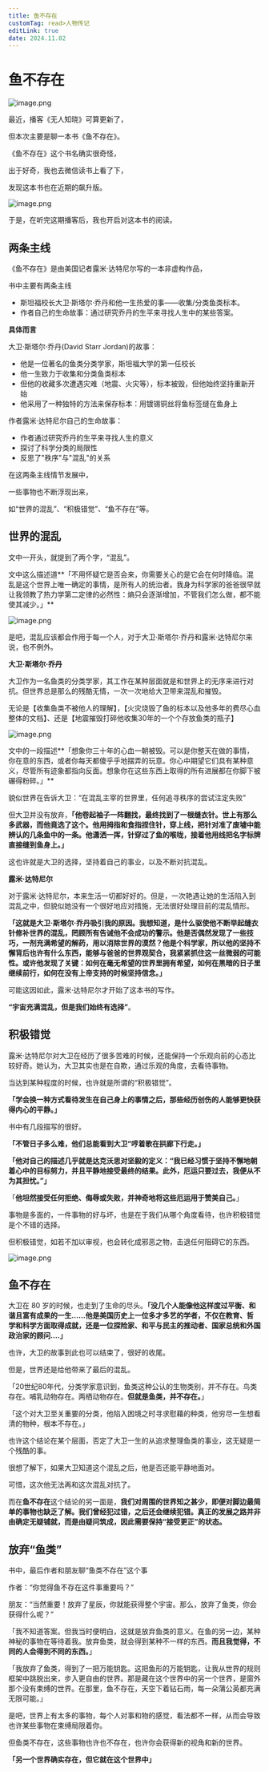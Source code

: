 ```yaml
---
title: 鱼不存在
customTag: read>人物传记
editLink: true
date: 2024.11.02
---
```


# 鱼不存在

![image.png](https://raw.githubusercontent.com/hua-bang/assert-store/master/20241102210756.png)


最近，播客《无人知晓》可算更新了，

但本次主要是聊一本书《鱼不存在》。

《鱼不存在》这个书名确实很奇怪，

出于好奇，我也去微信读书上看了下，

发现这本书也在近期的飙升版。

![image.png](https://raw.githubusercontent.com/hua-bang/assert-store/master/20241102210805.png)


于是，在听完这期播客后，我也开启对这本书的阅读。

## 两条主线

《鱼不存在》是由美国记者露米·达特尼尔写的一本非虚构作品，

书中主要有两条主线

- 斯坦福校长大卫·斯塔尔·乔丹和他一生热爱的事——收集/分类鱼类标本。
- 作者自己的生命故事：通过研究乔丹的生平来寻找人生中的某些答案。

**具体而言**

大卫·斯塔尔·乔丹(David Starr Jordan)的故事：

- 他是一位著名的鱼类分类学家，斯坦福大学的第一任校长
- 他一生致力于收集和分类鱼类标本
- 但他的收藏多次遭遇灾难（地震、火灾等），标本被毁，但他始终坚持重新开始
- 他采用了一种独特的方法来保存标本：用镀锡铜丝将鱼标签缝在鱼身上

作者露米·达特尼尔自己的生命故事：

- 作者通过研究乔丹的生平来寻找人生的意义
- 探讨了科学分类的局限性
- 反思了"秩序"与"混乱"的关系

在这两条主线情节发展中，

一些事物也不断浮现出来，

如“世界的混乱”、“积极错觉”、“鱼不存在”等。

## 世界的混乱

文中一开头，就提到了两个字，“混乱”。

文中这么描述道**「不用怀疑它是否会来，你需要关心的是它会在何时降临。混乱是这个世界上唯一确定的事情，是所有人的统治者。我身为科学家的爸爸很早就让我领教了热力学第二定律的必然性：熵只会逐渐增加，不管我们怎么做，都不能使其减少。」**

![image.png](https://raw.githubusercontent.com/hua-bang/assert-store/master/20241102210823.png)

是吧，混乱应该都会作用于每一个人，对于大卫·斯塔尔·乔丹和露米·达特尼尔来说，也不例外。

**大卫·斯塔尔·乔丹**

大卫作为一名鱼类的分类学家，其工作在某种层面就是和世界上的无序来进行对抗。但世界总是那么的残酷无情，一次一次地给大卫带来混乱和摧毁。

无论是【收集鱼类不被他人的理解】，【火灾烧毁了鱼的标本以及他多年的费尽心血整体的文档】、还是【地震摧毁打碎他收集30年的一个个存放鱼类的瓶子】

![image.png](https://raw.githubusercontent.com/hua-bang/assert-store/master/20241102210833.png)


文中的一段描述**「想象你三十年的心血一朝被毁。可以是你整天在做的事情，你在意的东西，或者你每天都傻乎乎地摆弄的玩意。你心中期望它们具有某种意义，尽管所有迹象都指向反面。想象你在这些东西上取得的所有进展都在你脚下被碾得粉碎。」**

貌似世界在告诉大卫：“在混乱主宰的世界里，任何追寻秩序的尝试注定失败”

但大卫并没有放弃，**「他卷起袖子一阵翻找，最终找到了一根缝衣针。世上有那么多武器，而他竟选了这个。他用拇指和食指捏住针，穿上线，把针对准了废墟中能辨认的几条鱼中的一条。他潇洒一挥，针穿过了鱼的喉咙，接着他用线把名字标牌直接缝到鱼身上。」**

这也许就是大卫的选择，坚持着自己的事业，以及不断对抗混乱。

**露米·达特尼尔**

对于露米·达特尼尔，本来生活一切都好好的。但是，一次艳遇让她的生活陷入到混乱之中，但貌似她没有一个很好地应对措施，无法很好处理目前的混乱情形。

**「这就是大卫·斯塔尔·乔丹吸引我的原因。我想知道，是什么驱使他不断举起缝衣针修补世界的混乱，罔顾所有告诫他不会成功的警示。他是否偶然发现了一些技巧，一剂充满希望的解药，用以消除世界的漠然？他是个科学家，所以他的坚持不懈背后也许有什么东西，能够与爸爸的世界观契合，我紧紧抓住这一丝微弱的可能性。或许他发现了关键：如何在毫无希望的世界里拥有希望，如何在黑暗的日子里继续前行，如何在没有上帝支持的时候坚持信念。」**

可能这因如此，露米·达特尼尔才开始了这本书的写作。

**“宇宙充满混乱，但是我们始终有选择”**。

## 积极错觉

露米·达特尼尔对大卫在经历了很多苦难的时候，还能保持一个乐观向前的心态比较好奇。她认为，大卫其实也是在自欺，通过乐观的角度，去看待事物。

当达到某种程度的时候，也许就是所谓的“积极错觉”。

**「学会换一种方式看待发生在自己身上的事情之后，那些经历创伤的人能够更快获得内心的平静。」**

书中有几段描写的很好。

**「不管日子多么难，他们总能看到大卫“哼着歌在拱廊下行走。」**

**「他对自己的描述几乎就是达克沃思对坚毅的定义：“我已经习惯于坚持不懈地朝着心中的目标努力，并且平静地接受最终的结果。此外，厄运只要过去，我便从不为其担忧。”」**

「**他坦然接受任何拒绝、侮辱或失败，并神奇地将这些厄运用于赞美自己。**」

事物是多面的，一件事物的好与坏，也是在于我们从哪个角度看待，也许积极错觉是个不错的选择。

但积极错觉，如若不加以审视，也会转化成邪恶之物，击退任何阻碍它的东西。

![image.png](https://raw.githubusercontent.com/hua-bang/assert-store/master/20241102210851.png)

## 鱼不存在

大卫在 80 岁的时候，也走到了生命的尽头。**「没几个人能像他这样度过平衡、和谐且富有成果的一生……他是美国历史上一位多才多艺的学者，不仅在教育、哲学和科学方面取得成就，还是一位探险家、和平与民主的推动者、国家总统和外国政治家的顾问….」**

也许，大卫的故事到此也可以结束了，很好的收尾。

但是，世界还是给他带来了最后的混乱。

「20世纪80年代，分类学家意识到，鱼类这种公认的生物类别，并不存在。鸟类存在。哺乳动物存在。两栖动物存在。**但就是鱼类，并不存在。**」

「这个对大卫至关重要的分类，他陷入困境之时寻求慰藉的种类，他穷尽一生想看清的物种，根本不存在。」

也许这个结论在某个层面，否定了大卫一生的从追求整理鱼类的事业，这无疑是一个残酷的事。

很想了解下，如果大卫知道这个混乱之后，他是否还能平静地面对。

可惜，这次他无法再和这次混乱对抗了。

而在**鱼不存在**这个结论的另一面是，**我们对周围的世界知之甚少，即便对脚边最简单的事物也缺乏了解。我们曾经犯过错，之后还会继续犯错。真正的发展之路并非由确定无疑铺就，而是由疑问筑成，因此需要保持“接受更正”的状态。**

## 放弃“鱼类”

书中，最后作者和朋友聊“鱼类不存在”这个事

作者：“你觉得鱼不存在这件事重要吗？”

朋友：“当然重要！放弃了星辰，你就能获得整个宇宙。那么，放弃了鱼类，你会获得什么呢？”

「我不知道答案。但我当时便明白，这就是放弃鱼类的意义。在鱼的另一边，某种神秘的事物在等待着我。放弃鱼类，就会得到某种不一样的东西。**而且我觉得，不同的人会得到不同的东西。**」

「我放弃了鱼类，得到了一把万能钥匙。这把鱼形的万能钥匙，让我从世界的规则框架中跳脱出来，步入更自由的世界。那是藏在这个世界中的另一个世界，是窗外那个没有束缚的世界。在那里，鱼不存在，天空下着钻石雨，每一朵蒲公英都充满无限可能。」

是吧，世界上有太多的事物，每个人对事和物的感觉，看法都不一样，从而会导致也许某些事物在束缚局限着你。

但鱼类不存在，这些事物也许也不存在，也许你会获得新的视角和新的世界。

**「另一个世界确实存在，但它就在这个世界中」**
